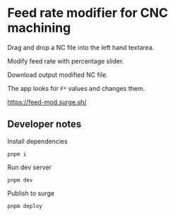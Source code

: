 # Feed rate modifier for CNC machining

Drag and drop a NC file into the left hand textarea.

Modify feed rate with percentage slider.

Download output modified NC file.

The app looks for `F*` values and changes them.

<https://feed-mod.surge.sh/>

## Developer notes

Install dependencies

    pnpm i

Run dev server

    pnpm dev

Publish to surge

    pnpm deploy
